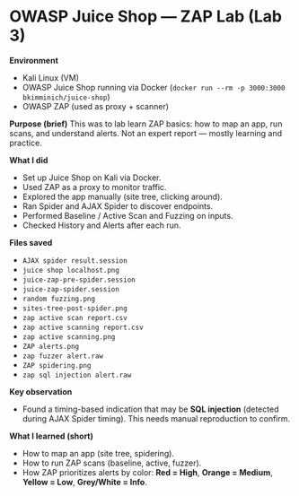 # OWASP Juice Shop — ZAP Lab (Lab 3)

**Environment**

* Kali Linux (VM)
* OWASP Juice Shop running via Docker (`docker run --rm -p 3000:3000 bkimminich/juice-shop`)
* OWASP ZAP (used as proxy + scanner)

**Purpose (brief)**
This was to lab  learn ZAP basics: how to map an app, run scans, and understand alerts. Not an expert report — mostly learning and practice.

**What I did**

* Set up Juice Shop on Kali via Docker.
* Used ZAP as a proxy to monitor traffic.
* Explored the app manually (site tree, clicking around).
* Ran Spider and AJAX Spider to discover endpoints.
* Performed Baseline / Active Scan and Fuzzing on inputs.
* Checked History and Alerts after each run.

**Files saved**

* `AJAX spider result.session`
* `juice shop localhost.png`
* `juice-zap-pre-spider.session`
* `juice-zap-spider.session`
* `random fuzzing.png`
* `sites-tree-post-spider.png`
* `zap active scan report.csv`
* `zap active scanning report.csv`
* `zap active scanning.png`
* `ZAP alerts.png`
* `zap fuzzer alert.raw`
* `ZAP spidering.png`
* `zap sql injection alert.raw`

**Key observation**

* Found a timing-based indication that may be **SQL injection** (detected during AJAX Spider timing). This needs manual reproduction to confirm.

**What I learned (short)**

* How to map an app (site tree, spidering).
* How to run ZAP scans (baseline, active, fuzzer).
* How ZAP prioritizes alerts by color: **Red = High**, **Orange = Medium**, **Yellow = Low**, **Grey/White = Info**.
  

